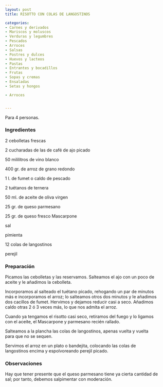 ```yaml
---
layout: post
title: RISOTTO CON COLAS DE LANGOSTINOS

categories:
- Carnes y derivados
- Mariscos y moluscos
- Verduras y legumbres
- Pescados
- Arroces
- Salsas
- Postres y dulces
- Huevos y lacteos
- Pastas
- Entrantes y bocadillos
- Frutas
- Sopas y cremas
- Ensaladas
- Setas y hongos

- Arroces


---
```


Para 4 personas.

<h3>Ingredientes</h3>

2 cebolletas frescas

2 cucharadas de las de café de ajo picado

50 mililitros de vino blanco

400 gr. de arroz de grano redondo

1 l. de fumet o caldo de pescado

2 tuétanos de ternera

50 ml. de aceite de oliva virgen

25 gr. de queso parmesano

25 gr. de queso fresco Mascarpone

sal

pimienta

12 colas de langostinos

perejil

<h3>Preparación</h3>

Picamos las cebolletas y las reservamos. Salteamos el ajo con un poco de aceite y le añadimos la cebolleta.

Incorporamos al salteado el tuétano picado, rehogando un par de minutos más e incorporamos el arroz; lo salteamos otros dos minutos y le añadimos dos cacillos de fumet. Hervimos y dejamos reducir casi a seco. Añadimos caldo otras 2 ó 3 veces más, lo que nos admita el arroz.

Cuando ya tengamos el risotto casi seco, retiramos del fuego y lo ligamos con el aceite, el Mascarpone y parmesano recién rallado.

Salteamos a la plancha las colas de langostinos, apenas vuelta y vuelta para que no se sequen.

Servimos el arroz en un plato o bandejita, colocando las colas de langostinos encima y espolvoreando perejil picado.

<h3>Observaciones</h3>

Hay que tener presente que el queso parmesano tiene ya cierta cantidad de sal; por tanto, debemos salpimentar con moderación.

